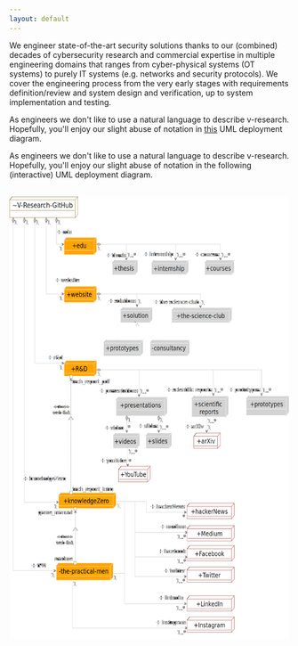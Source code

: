 ```yaml
---
layout: default
---
```


<div class="row">
    <p>
        We engineer state-of-the-art security solutions thanks to our (combined) decades of cybersecurity research and commercial expertise in multiple engineering domains that ranges from cyber-physical systems (OT systems) to purely IT systems (e.g. networks and security protocols). We cover the engineering process from the very early stages with requirements definition/review and system design and verification, up to system implementation and testing. 
    </p>
    <p class="eng-text-m">
 	    As engineers we don't like to use a natural language to describe v-research. Hopefully, you'll enjoy our slight abuse of notation in <a href="images/infrastructure_deploymentDiagram_mobile.png" target="blank">this</a> UML deployment diagram.
    </p>
    <p class="eng-text-d">
 	    As engineers we don't like to use a natural language to describe v-research. Hopefully, you'll enjoy our slight abuse of notation in the following (interactive) UML deployment diagram.
    </p>
</div>

<!--<div class="row eng-graph-m">
    <a tabindex="0" class="btn btn-lg btn-danger" role="button" data-toggle="popover" data-trigger="focus" title="Dismissible popover" data-content="And here's some amazing content. It's very engaging. Right?">Dismissible popover</a>
</div>-->

<div class="row eng-graph-d">
    <br>
    <img alt="A deployment diagram of the infrastructure of V-Research" src="images/infrastructure_deploymentDiagram.png" usemap="#dcb809e7-bbd3-4dd1-b082-8afaec084fd1" width="600.0" height="794.7743467933492">
    <map name="dcb809e7-bbd3-4dd1-b082-8afaec084fd1">
        <area alt="V-Research-GitHub" coords="0,0,147,38" href="https://github.com/v-research" name="dcb809e7-bbd3-4dd1-b082-8afaec084fd1" shape="rect">
        <area alt="Medium" coords="380,590,482,619" href="https://knowledgezero.medium.com/" name="dcb809e7-bbd3-4dd1-b082-8afaec084fd1" shape="rect">
        <area alt="Facebook" coords="380,627,482,655" href="https://www.facebook.com/vresearch.it"  name="dcb809e7-bbd3-4dd1-b082-8afaec084fd1" shape="rect">
        <area alt="Twitter" coords="380,665,482,694" href="https://twitter.com/marcorocchetto" name="dcb809e7-bbd3-4dd1-b082-8afaec084fd1" shape="rect">
        <area alt="Instagram" coords="380,755,482,783" href="https://www.instagram.com/vresearch_it/" name="dcb809e7-bbd3-4dd1-b082-8afaec084fd1" shape="rect">
        <area alt="tech_report_pdf " coords="134,325,218,340" name="dcb809e7-bbd3-4dd1-b082-8afaec084fd1" shape="rect">
        <area alt="tech_report_pdf " coords="129,320,135,326" name="dcb809e7-bbd3-4dd1-b082-8afaec084fd1" shape="rect">
        <area alt="R&amp;D" coords="117,294,187,323" href="https://github.com/v-research/cybersecurity" name="dcb809e7-bbd3-4dd1-b082-8afaec084fd1" shape="rect">
        <area alt="tech_report_intro" coords="135,518,222,533" name="dcb809e7-bbd3-4dd1-b082-8afaec084fd1" shape="rect">
        <area alt="tech_report_intro" coords="129,529,135,535" name="dcb809e7-bbd3-4dd1-b082-8afaec084fd1" shape="rect">
        <area alt="game_manual" coords="62,560,134,575" name="dcb809e7-bbd3-4dd1-b082-8afaec084fd1" shape="rect">
        <area alt="game_manual" coords="137,558,143,564" name="dcb809e7-bbd3-4dd1-b082-8afaec084fd1" shape="rect">
        <area alt="knowledgeZero" coords="104,532,228,561" href="https://www.knowledgezero.com/" name="dcb809e7-bbd3-4dd1-b082-8afaec084fd1" shape="rect">
        <area alt="readme" coords="96,643,135,658" name="dcb809e7-bbd3-4dd1-b082-8afaec084fd1" shape="rect">
        <area alt="readme" coords="137,655,143,661" name="dcb809e7-bbd3-4dd1-b082-8afaec084fd1" shape="rect">
        <area alt="the-practical-men" coords="100,658,222,690" href="https://github.com/v-research/the-practical-men" name="dcb809e7-bbd3-4dd1-b082-8afaec084fd1" shape="rect">
        <area alt="website" coords="117,161,187,190" href="https://github.com/v-research/website" name="dcb809e7-bbd3-4dd1-b082-8afaec084fd1" shape="rect">
        <area alt="LinkedIn" coords="380,717,482,745" href="https://www.linkedin.com/company/v-researchit/" name="dcb809e7-bbd3-4dd1-b082-8afaec084fd1" shape="rect">
        <area alt="hackerNews" coords="380,551,482,579" href="https://news.ycombinator.com/" name="dcb809e7-bbd3-4dd1-b082-8afaec084fd1" shape="rect">
        <area alt="arXiv" coords="394,424,452,453" href="https://arxiv.org/" name="dcb809e7-bbd3-4dd1-b082-8afaec084fd1" shape="rect">
        <area alt="edu" coords="117,73,187,104" href="https://edu.v-research.it" name="dcb809e7-bbd3-4dd1-b082-8afaec084fd1" shape="rect">
        <area alt="prototypes" coords="507,358,599,393" href="https://github.com/v-research/cybersecurity/tree/master/prototypes" name="dcb809e7-bbd3-4dd1-b082-8afaec084fd1" shape="rect">
        <area alt="scientific reports" coords="390,358,469,396" href="https://github.com/v-research/cybersecurity/tree/master/reports" name="dcb809e7-bbd3-4dd1-b082-8afaec084fd1" shape="rect">
        <area alt="presentations" coords="228,360,338,394" href="https://github.com/v-research/cybersecurity/tree/master/presentations" name="dcb809e7-bbd3-4dd1-b082-8afaec084fd1" shape="rect">
        <area alt="slides" coords="292,424,348,453" name="dcb809e7-bbd3-4dd1-b082-8afaec084fd1" shape="rect">
        <area alt="videos" coords="222,425,279,452" name="dcb809e7-bbd3-4dd1-b082-8afaec084fd1" shape="rect">
        <area alt="YouTube" coords="233,484,302,513" name="dcb809e7-bbd3-4dd1-b082-8afaec084fd1" shape="rect">
        <area alt="solutions" coords="238,199,306,227" href="https://v-research.it/solutions.html" name="dcb809e7-bbd3-4dd1-b082-8afaec084fd1" shape="rect">
        <area alt="consultancy" coords="301,257,386,286" href="https://v-research.it/solutions.html" name="dcb809e7-bbd3-4dd1-b082-8afaec084fd1" shape="rect">
        <area alt="prototypes" coords="201,257,286,286" href="https://github.com/v-research/cybersecurity/tree/master/prototypes" name="dcb809e7-bbd3-4dd1-b082-8afaec084fd1" shape="rect">
        <area alt="the-science-club" coords="347,199,476,227" href="https://v-research.it/team.html" name="dcb809e7-bbd3-4dd1-b082-8afaec084fd1" shape="rect">
        <area alt="courses" coords="418,114,482,141" href="https://edu.v-research.it" name="dcb809e7-bbd3-4dd1-b082-8afaec084fd1" shape="rect">
        <area alt="thesis" coords="220,114,275,141" href="https://edu.v-research.it" name="dcb809e7-bbd3-4dd1-b082-8afaec084fd1" shape="rect">
        <area alt="internships" coords="304,114,384,140" href="https://edu.v-research.it" name="dcb809e7-bbd3-4dd1-b082-8afaec084fd1" shape="rect">
    </map>

</div>
